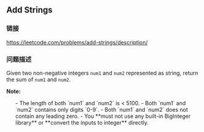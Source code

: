 ## Add Strings  
### 链接  
https://leetcode.com/problems/add-strings/description/  
### 问题描述
Given two non-negative integers `num1` and `num2` represented as string, return the sum of `num1` and `num2`.

**Note:**
<ol>
- The length of both `num1` and `num2` is < 5100.
- Both `num1` and `num2` contains only digits `0-9`.
- Both `num1` and `num2` does not contain any leading zero.
- You **must not use any built-in BigInteger library** or **convert the inputs to integer** directly.
</ol>

